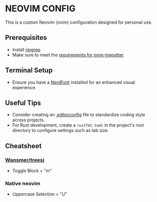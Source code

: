 # NEOVIM CONFIG

This is a custom Neovim (nvim) configuration designed for personal use.

## Prerequisites

- Install [ripgrep](https://github.com/BurntSushi/ripgrep).
- Make sure to meet the [requirements for nvim-treesitter](https://github.com/nvim-treesitter/nvim-treesitter#requirements).

## Terminal Setup

- Ensure you have a [NerdFont](https://www.nerdfonts.com/font-downloads) installed for an enhanced visual experience.

## Useful Tips

- Consider creating an [.editorconfig](https://editorconfig.org/) file to standardize coding style across projects.
- For Rust development, create a `rustfmt.toml` in the project's root directory to configure settings such as tab size.

## Cheatsheet

### [Wansmer/treesj](https://github.com/kylechui/nvim-surround)

- Toggle Block = "<leader>m"

### Native neovim

- Uppercase Selection = "<Shift>U"
